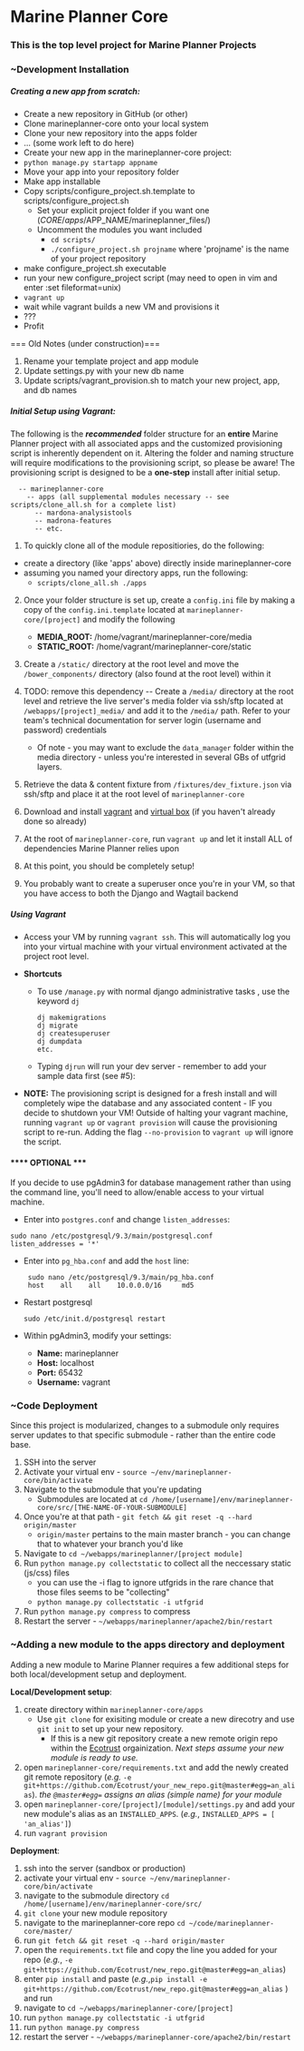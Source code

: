 # Marine Planner Core

### This is the top level project for Marine Planner Projects

### ~Development Installation

##### Creating a new app from scratch:
* Create a new repository in GitHub (or other)
* Clone marineplanner-core onto your local system
* Clone your new repository into the apps folder
* ... (some work left to do here)
* Create your new app in the marineplanner-core project:
* `python manage.py startapp appname`
* Move your app into your repository folder
* Make app installable
* Copy scripts/configure_project.sh.template to scripts/configure_project.sh
  * Set your explicit project folder if you want one ($CORE/apps/$APP_NAME/marineplanner_files/)
  * Uncomment the modules you want included
    * `cd scripts/`
    * `./configure_project.sh projname` where 'projname' is the name of your project repository
* make configure_project.sh executable
* run your new configure_project script (may need to open in vim and enter :set fileformat=unix)
* `vagrant up`
* wait while vagrant builds a new VM and provisions it
* ???
* Profit

=== Old Notes (under construction)===
1. Rename your template project and app module
2. Update settings.py with your new db name
2. Update scripts/vagrant_provision.sh to match your new project, app, and db names

##### Initial Setup using Vagrant:
The following is the **_recommended_** folder structure for an **entire** Marine Planner project with all associated apps and the customized provisioning script is inherently dependent on it. Altering the folder and naming structure will require modifications to the provisioning script, so please be aware! The provisioning script is designed to be a **one-step** install after initial setup.

```
  -- marineplanner-core
    -- apps (all supplemental modules necessary -- see scripts/clone_all.sh for a complete list)
      -- mardona-analysistools
      -- madrona-features
      -- etc.
```

1.  To quickly clone all of the module repositiories, do the following:
  * create a directory (like 'apps' above) directly inside marineplanner-core
  * assuming you named your directory apps, run the following:
    * `scripts/clone_all.sh ./apps`

2.  Once your folder structure is set up, create a `config.ini` file by making a copy of the `config.ini.template` located at `marineplanner-core/[project]` and modify the following
      * **MEDIA_ROOT:** /home/vagrant/marineplanner-core/media
      * **STATIC_ROOT:** /home/vagrant/marineplanner-core/static

3. Create a `/static/` directory at the root level and move the `/bower_components/` directory (also found at the root level) within it

4. TODO: remove this dependency -- Create a `/media/` directory at the root level and retrieve the live server's media folder via ssh/sftp located at `/webapps/[project]_media/` and add it to the `/media/` path. Refer to your team's technical documentation for server login (username and password) credentials
    * Of note - you may want to exclude the `data_manager` folder within the media directory - unless you're interested in several GBs of utfgrid layers.

5. Retrieve the data & content fixture from `/fixtures/dev_fixture.json` via ssh/sftp and place it at the root level of `marineplanner-core`

6. Download and install [vagrant](https://www.vagrantup.com/downloads.html) and [virtual box](https://www.virtualbox.org/wiki/Downloads) (if you haven't already done so already)

7. At the root of `marineplanner-core`, run `vagrant up` and let it install ALL of dependencies Marine Planner relies upon

8. At this point, you should be completely setup!

9. You probably want to create a superuser once you're in your VM, so that you have access to both the Django and Wagtail backend

##### Using Vagrant
* Access your VM by running `vagrant ssh`. This will automatically log you into your virtual machine with your virtual environment activated at the project root level.

* **Shortcuts**
  * To use `/manage.py` with normal django administrative tasks , use the keyword `dj`

      ```
      dj makemigrations
      dj migrate
      dj createsuperuser
      dj dumpdata
      etc.
      ```

  * Typing `djrun` will run your dev server - remember to add your sample data first (see #5):


*  **NOTE:** The provisioning script is designed for a fresh install and will completely wipe the database and any associated content - IF you decide to shutdown your VM! Outside of halting your vagrant machine, running `vagrant up` or `vagrant provision` will cause the provisioning script to re-run. Adding the flag `--no-provision` to `vagrant up` will ignore the script.

#### **** OPTIONAL ***
If you decide to use pgAdmin3 for database management rather than using the command line, you'll need to allow/enable access to your virtual machine.
*  Enter into `postgres.conf` and change `listen_addresses`:
  ```
  sudo nano /etc/postgresql/9.3/main/postgresql.conf
  listen_addresses = '*'
  ```

* Enter into `pg_hba.conf` and add the `host` line:
  ```
   sudo nano /etc/postgresql/9.3/main/pg_hba.conf
   host    all    all    10.0.0.0/16     md5
  ```

* Restart postgresql
  ```
  sudo /etc/init.d/postgresql restart
  ```

* Within pgAdmin3, modify your settings:
     *  **Name:** marineplanner
     *  **Host:** localhost
     *  **Port:** 65432
     *  **Username:** vagrant


### ~Code Deployment
Since this project is modularized, changes to a submodule only requires server updates to that specific submodule - rather than the entire code base.

1.  SSH into the server
2.  Activate your virtual env - `source ~/env/marineplanner-core/bin/activate`
3.  Navigate to the submodule that you're updating
    *  Submodules are located at `cd /home/[username]/env/marineplanner-core/src/[THE-NAME-OF-YOUR-SUBMODULE]`
4.  Once you're at that path - `git fetch && git reset -q --hard origin/master`
    *  `origin/master` pertains to the main master branch - you can change that to whatever your branch you'd like
5.  Navigate to `cd ~/webapps/marineplanner/[project module]`
6.  Run `python manage.py collectstatic` to collect all the neccessary static (js/css) files
    * you can use the -i flag to ignore utfgrids in the rare chance that those files seems to be "collecting"
    * `python manage.py collectstatic -i utfgrid`
7.  Run `python manage.py compress` to compress
8.  Restart the server - `~/webapps/marineplanner/apache2/bin/restart`

### ~Adding a new module to the apps directory and deployment
Adding a new module to Marine Planner requires a few additional steps for both local/development setup and deployment.

**Local/Development setup**:  

1. create directory within `marineplanner-core/apps`
    * Use `git clone` for exisiting module or create a new direcotry and use `git init` to set up your new repository.
        * If this is a new git repository create a new remote origin repo within the [Ecotrust](https://github.com/Ecotrust) orgainization. *Next steps assume your new module is ready to use.*
2. open `marineplanner-core/requirements.txt` and add the newly created git remote repository (*e.g.* `-e git+https://github.com/Ecotrust/your_new_repo.git@master#egg=an_alias`). *the `@master#egg=` assigns an alias (simple name) for your module*
3. open `marineplanner-core/[project]/[module]/settings.py` and add your new module's alias as an `INSTALLED_APPS`. (*e.g.*, `INSTALLED_APPS = [ 'an_alias']`)
4. run `vagrant provision`


**Deployment**:  

1. ssh into the server (sandbox or production)
2. activate your virtual env - `source ~/env/marineplanner-core/bin/activate`
3. navigate to the submodule directory `cd /home/[username]/env/marineplanner-core/src/`
4. `git clone` your new module repository
5. navigate to the marineplanner-core repo `cd ~/code/marineplanner-core/master/`
6. run `git fetch && git reset -q --hard origin/master`
7. open the `requirements.txt` file and copy the line you added for your repo (*e.g.*, `-e git+https://github.com/Ecotrust/new_repo.git@master#egg=an_alias`)
8. enter `pip install` and paste (*e.g.*,`pip install -e git+https://github.com/Ecotrust/new_repo.git@master#egg=an_alias` ) and run
9. navigate to `cd ~/webapps/marineplanner-core/[project]`
10. run `python manage.py collectstatic -i utfgrid`
11. run `python manage.py compress`
12. restart the server - `~/webapps/marineplanner-core/apache2/bin/restart`  
